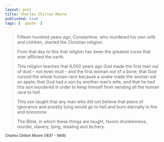 ```yaml
---
layout: post
title: Charles Chilton Moore
published: true 
tags: [  quote  ]
---
```


<blockquote>
<p>
Fifteen hundred years ago, Constantine, who murdered his own wife and children, started the Christian religion.
</p><p>
From that day to this that religion has been the greatest curse that ever afflicted the earth.
</p><p>
This religion teaches that 6,000 years ago God made the first man out of dust – not even mud – and the first woman out of a bone; that God cursed the whole human race because a snake made the woman eat an apple; that God had a son by another man’s wife, and that he had this son murdered in order to keep himself from sending all the human race to hell.
</p><p>
This son taught that any man who did not believe that piece of ignorance and priestly lying would go to hell and burn eternally in fire and brimstone.
</p><p>
The Bible, in which these things are taught, favors drunkenness, murder, slavery, lying, stealing and lechery.
</p>
</blockquote>
<small>Charles Chilton Moore (1837 - 1906)</small>

